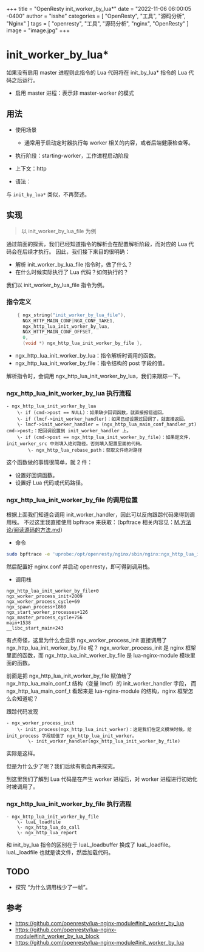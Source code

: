 +++
title = "OpenResty init_worker_by_lua*"
date = "2022-11-06 06:00:05 -0400"
author = "isshe"
categories = [ "OpenResty", "工具", "源码分析", "Nginx" ]
tags = [ "openresty", "工具", "源码分析", "nginx", "OpenResty" ]
image = "image.jpg"
+++

# init_worker_by_lua*

如果没有启用 master 进程则此指令的 Lua 代码将在 init_by_lua* 指令的 Lua 代码之后运行。
- 启用 master 进程：表示非 master-worker 的模式

## 用法

- 使用场景
  - 通常用于启动定时器执行每 worker 相关的内容，或者后端健康检查等。

- 执行阶段：starting-worker，工作进程启动阶段
- 上下文：http
- 语法：

与 `init_by_lua*` 类似，不再赘述。

## 实现

> 以 init_worker_by_lua_file 为例

通过前面的探索，我们已经知道指令的解析会在配置解析阶段，而对应的 Lua 代码会在后续才执行。
因此，我们接下来目的很明确：

- 解析 init_worker_by_lua_file 指令时，做了什么？
- 在什么时候实际执行了 Lua 代码？如何执行的？

我们以 init_worker_by_lua_file 指令为例。

### 指令定义

```c
    { ngx_string("init_worker_by_lua_file"),
      NGX_HTTP_MAIN_CONF|NGX_CONF_TAKE1,
      ngx_http_lua_init_worker_by_lua,
      NGX_HTTP_MAIN_CONF_OFFSET,
      0,
      (void *) ngx_http_lua_init_worker_by_file },
```

- ngx_http_lua_init_worker_by_lua：指令解析时调用的函数。
- ngx_http_lua_init_worker_by_file：指令结构的 post 字段的值。

解析指令时，会调用 ngx_http_lua_init_worker_by_lua，我们来跟踪一下。

### ngx_http_lua_init_worker_by_lua 执行流程

```
- ngx_http_lua_init_worker_by_lua
    \- if (cmd->post == NULL)：如果缺少回调函数，就直接报错返回。
    \- if (lmcf->init_worker_handler)：如果已经设置过回调了，就直接返回。
    \- lmcf->init_worker_handler = (ngx_http_lua_main_conf_handler_pt) cmd->post;：把回调设置到 init_worker_handler 上。
    \- if (cmd->post == ngx_http_lua_init_worker_by_file)：如果是文件，init_worker_src 中则填入绝对路径。否则填入配置里面的代码。
        \- ngx_http_lua_rebase_path：获取文件绝对路径
```

这个函数做的事情很简单，就 2 件：

- 设置好回调函数。
- 设置好 Lua 代码或代码路径。

### ngx_http_lua_init_worker_by_file 的调用位置

根据上面我们知道会调用 init_worker_handler，因此可以反向跟踪代码来得到调用栈。
不过这里我直接使用 bpftrace 来获取：（bpftrace 相关内容见：[M.方法论/阅读源码的方法.md](../../../M.方法论/阅读源码的方法.md)）

- 命令

```bash
sudo bpftrace -e 'uprobe:/opt/openresty/nginx/sbin/nginx:ngx_http_lua_init_worker_by_file {printf("%s\n", ustack());}'
```

然后配置好 nginx.conf 并启动 openresty，即可得到调用栈。

- 调用栈

```
ngx_http_lua_init_worker_by_file+0
ngx_worker_process_init+2009
ngx_worker_process_cycle+69
ngx_spawn_process+1860
ngx_start_worker_processes+126
ngx_master_process_cycle+756
main+1538
__libc_start_main+243
```

有点奇怪，这里为什么会显示 ngx_worker_process_init 直接调用了 ngx_http_lua_init_worker_by_file 呢？
ngx_worker_process_init 是 nginx 框架里面的函数，而 ngx_http_lua_init_worker_by_file 是 lua-nginx-module 模块里面的函数。

前面是把 ngx_http_lua_init_worker_by_file 赋值给了 ngx_http_lua_main_conf_t 结构（变量 lmcf）的 init_worker_handler 字段，
而 ngx_http_lua_main_conf_t 看起来是 lua-nginx-module 的结构，nginx 框架怎么会知道呢？

跟踪代码发现

```
- ngx_worker_process_init
    \- init_process(ngx_http_lua_init_worker)：这是我们在定义模块时候，给 init_process 字段赋值了 ngx_http_lua_init_worker。
        \- init_worker_handler(ngx_http_lua_init_worker_by_file)
```

实际是这样。

但是为什么少了呢？我们后续有机会再来探究。

到这里我们了解到 Lua 代码是在产生 worker 进程后，对 worker 进程进行初始化时被调用了。

### ngx_http_lua_init_worker_by_file 执行流程

```
- ngx_http_lua_init_worker_by_file
    \- luaL_loadfile
    \- ngx_http_lua_do_call
    \- ngx_http_lua_report
```

和 init_by_lua 指令的区别在于 luaL_loadbuffer 换成了 luaL_loadfile。
luaL_loadfile 也就是读文件，然后加载代码。

## TODO

- 探究 “为什么调用栈少了一帧”。

## 参考

- https://github.com/openresty/lua-nginx-module#init_worker_by_lua
- https://github.com/openresty/lua-nginx-module#init_worker_by_lua_block
- https://github.com/openresty/lua-nginx-module#init_worker_by_lua
